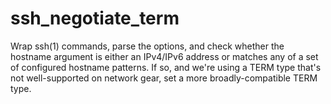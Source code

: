 ssh\_negotiate\_term
====================

Wrap ssh(1) commands, parse the options, and check whether the hostname
argument is either an IPv4/IPv6 address or matches any of a set of configured
hostname patterns.  If so, and we're using a TERM type that's not
well-supported on network gear, set a more broadly-compatible TERM type.
